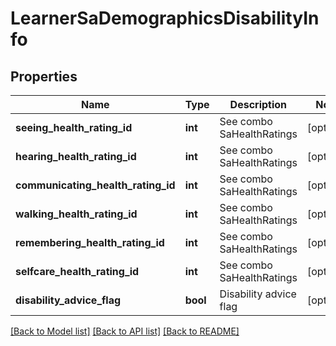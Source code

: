 # LearnerSaDemographicsDisabilityInfo

## Properties
Name | Type | Description | Notes
------------ | ------------- | ------------- | -------------
**seeing_health_rating_id** | **int** | See combo SaHealthRatings | [optional] 
**hearing_health_rating_id** | **int** | See combo SaHealthRatings | [optional] 
**communicating_health_rating_id** | **int** | See combo SaHealthRatings | [optional] 
**walking_health_rating_id** | **int** | See combo SaHealthRatings | [optional] 
**remembering_health_rating_id** | **int** | See combo SaHealthRatings | [optional] 
**selfcare_health_rating_id** | **int** | See combo SaHealthRatings | [optional] 
**disability_advice_flag** | **bool** | Disability advice flag | [optional] 

[[Back to Model list]](../../README.md#documentation-for-models) [[Back to API list]](../../README.md#documentation-for-api-endpoints) [[Back to README]](../../README.md)

